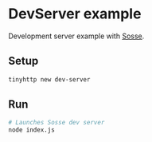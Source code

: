 # DevServer example

Development server example with [Sosse](https://github.com/sossejs/sosse).

## Setup

```sh
tinyhttp new dev-server
```

## Run

```sh
# Launches Sosse dev server
node index.js
```
